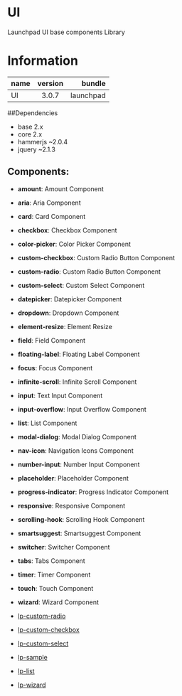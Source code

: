 # UI
Launchpad UI base components Library

# Information
|  name |  version |  bundle |
|--|:--:|--:|
|  UI |  3.0.7 |  launchpad |

##Dependencies


- base 2.x
- core 2.x
- hammerjs ~2.0.4
- jquery ~2.1.3

## Components:

- **amount**: Amount Component
- **aria**: Aria Component
- **card**: Card Component
- **checkbox**: Checkbox Component
- **color-picker**: Color Picker Component
- **custom-checkbox**: Custom Radio Button Component
- **custom-radio**: Custom Radio Button Component
- **custom-select**: Custom Select Component
- **datepicker**: Datepicker Component
- **dropdown**: Dropdown Component
- **element-resize**: Element Resize
- **field**: Field Component
- **floating-label**: Floating Label Component
- **focus**: Focus Component
- **infinite-scroll**: Infinite Scroll Component
- **input**: Text Input Component
- **input-overflow**: Input Overflow Component
- **list**: List Component
- **modal-dialog**: Modal Dialog Component
- **nav-icon**: Navigation Icons Component
- **number-input**: Number Input Component
- **placeholder**: Placeholder Component
- **progress-indicator**: Progress Indicator Component
- **responsive**: Responsive Component
- **scrolling-hook**: Scrolling Hook Component
- **smartsuggest**: Smartsuggest Component
- **switcher**: Switcher Component
- **tabs**: Tabs Component
- **timer**: Timer Component
- **touch**: Touch Component
- **wizard**: Wizard Component


- [lp-custom-radio](scripts/components/custom-radio/README.md)
- [lp-custom-checkbox](scripts/components/custom-checkbox/README.md)
- [lp-custom-select](scripts/components/custom-select/README.md)
- [lp-sample](scripts/components/sample-component/README.md)
- [lp-list](scripts/components/list/README.md)
- [lp-wizard](scripts/components/wizard/README.md)

